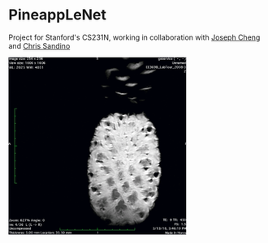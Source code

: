 # PineappLeNet

Project for Stanford's CS231N, working in collaboration with [Joseph Cheng](http://mrsrl.stanford.edu/~jycheng/) and [Chris Sandino](https://www.linkedin.com/in/chrissandino/)

<img src="https://github.com/jjasonhe/PineappLeNet/blob/master/pineapple.gif" width="350"/>
